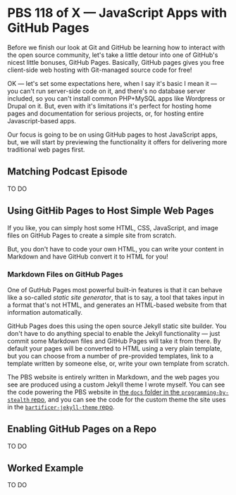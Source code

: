 # PBS 118 of X — JavaScript Apps with GitHub Pages

Before we finish our look at Git and GitHub be learning how to interact with the open source community, let's take a little detour into one of GitHub's nicest little bonuses, GitHub Pages. Basically, GitHub pages gives you free client-side web hosting with Git-managed source code for free!

OK — let's set some expectations here, when I say it's basic I mean it — you can't run server-side code on it, and there's no database server included, so you can't install common PHP+MySQL apps like Wordpress or Drupal on it. But, even with it's limitations it's perfect for hosting home pages and documentation for serious projects, or, for hosting entire Javascript-based apps.

Our focus is going to be on using GitHub pages to host JavaScript apps, but, we will start by previewing the functionality it offers for delivering more traditional web pages first.

## Matching Podcast Episode

TO DO

## Using GitHib Pages to Host Simple Web Pages

If you like, you can simply host some HTML, CSS, JavaScript, and image files on GitHub Pages to create a simple site from scratch.

But, you don't have to code your own HTML, you can write your content in Markdown and have GitHub convert it to HTML for you!

### Markdown Files on GitHub Pages

One of GutHub Pages most powerful built-in features is that it can behave like a so-called *static site generator*, that is to say, a tool that takes input in a format that's not HTML, and generates an HTML-based website from that information automatically.

GitHub Pages does this using the open source Jekyll static site builder. You don't have to do anything special to enable the Jekyll functionality — just commit some Markdown files and GitHub Pages will take it from there. By default your pages will be converted to HTML using a very plain template, but you can choose from a number of pre-provided templates, link to a template written by someone else, or, write your own template from scratch.

The PBS website is entirely written in Markdown, and the web pages you see are produced using a custom Jekyll theme I wrote myself. You can see the code powering the PBS website in [the `docs` folder in the `programming-by-stealth` repo](https://github.com/bartificer/programming-by-stealth/tree/master/docs), and you can see the code for the custom theme the site uses in the [`bartificer-jekyll-theme` repo](https://github.com/bartificer/bartificer-jekyll-theme).

## Enabling GitHub Pages on a Repo

TO DO

## Worked Example

TO DO 
